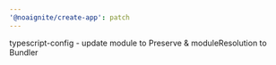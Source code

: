 ```yaml
---
'@noaignite/create-app': patch
---
```


typescript-config - update module to Preserve & moduleResolution to Bundler
